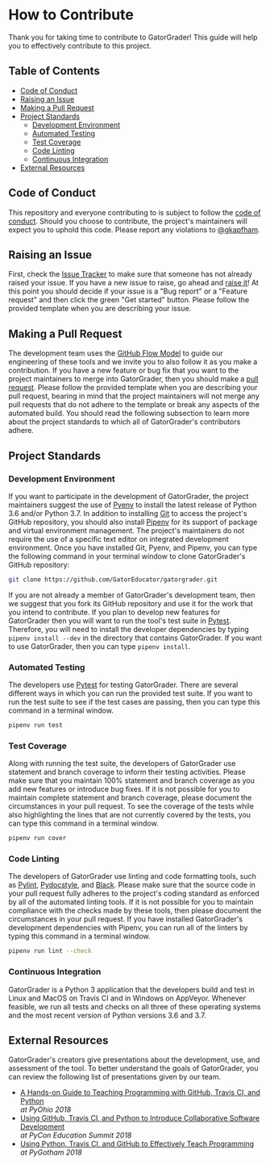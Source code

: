 # How to Contribute

Thank you for taking time to contribute to GatorGrader! This guide will help you
to effectively contribute to this project.

## Table of Contents

* [Code of Conduct](#code-of-conduct)
* [Raising an Issue](#raising-an-issue)
* [Making a Pull Request](#making-a-pull-request)
* [Project Standards](#project-standards)
  + [Development Environment](#development-environment)
  + [Automated Testing](#automated-testing)
  + [Test Coverage](#test-coverage)
  + [Code Linting](#code-linting)
  + [Continuous Integration](#continuous-integration)
* [External Resources](#external-resources)

## Code of Conduct

This repository and everyone contributing to is subject to follow the [code of
conduct](CODE_OF_CONDUCT.md). Should you choose to contribute, the project's
maintainers will expect you to uphold this code. Please report any violations to
[@gkapfham](https://github.com/gkapfham).

## Raising an Issue

First, check the [Issue
Tracker](https://github.com/GatorEducator/gatorgrader/issues) to make sure that
someone has not already raised your issue. If you have a new issue to raise, go
ahead and [raise
it](https://github.com/GatorEducator/gatorgrader/issues/new/choose)! At this
point you should decide if your issue is a "Bug report" or a "Feature request"
and then click the green "Get started" button. Please follow the provided
template when you are describing your issue.

## Making a Pull Request

The development team uses the [GitHub Flow
Model](https://guides.github.com/introduction/flow/) to guide our engineering of
these tools and we invite you to also follow it as you make a contribution. If
you have a new feature or bug fix that you want to the project maintainers to
merge into GatorGrader, then you should make a [pull
request](https://github.com/GatorEducator/gatorgrader/pulls). Please follow the
provided template when you are describing your pull request, bearing in mind
that the project maintainers will not merge any pull requests that do not adhere
to the template or break any aspects of the automated build. You should read the
following subsection to learn more about the project standards to which all of
GatorGrader's contributors adhere.

## Project Standards

### Development Environment

If you want to participate in the development of GatorGrader, the project
maintainers suggest the use of [Pyenv](https://github.com/pyenv/pyenv) to
install the latest release of Python 3.6 and/or Python 3.7. In addition to
installing [Git](https://git-scm.com/) to access the project's GitHub
repository, you should also install [Pipenv](https://github.com/pypa/pipenv) for
its support of package and virtual environment management. The project's
maintainers do not require the use of a specific text editor on integrated
development environment. Once you have installed Git, Pyenv, and Pipenv, you can
type the following command in your terminal window to clone GatorGrader's GitHub
repository:

```bash
git clone https://github.com/GatorEducator/gatorgrader.git
```

If you are not already a member of GatorGrader's development team, then we
suggest that you fork its GitHub repository and use it for the work that you
intend to contribute. If you plan to develop new features for GatorGrader then
you will want to run the tool's test suite in
[Pytest](https://github.com/pytest-dev/pytest). Therefore, you will need to
install the developer dependencies by typing `pipenv install --dev` in the
directory that contains GatorGrader. If you want to use GatorGrader, then you
can type `pipenv install`.

### Automated Testing

The developers use [Pytest](https://docs.pytest.org/en/latest/) for testing
GatorGrader. There are several different ways in which you can run the provided
test suite. If you want to run the test suite to see if the test cases are
passing, then you can type this command in a terminal window.

```bash
pipenv run test
```

### Test Coverage

Along with running the test suite, the developers of GatorGrader use statement
and branch coverage to inform their testing activities. Please make sure that
you maintain 100% statement and branch coverage as you add new features or
introduce bug fixes. If it is not possible for you to maintain complete
statement and branch coverage, please document the circumstances in your pull
request. To see the coverage of the tests while also highlighting the lines that
are not currently covered by the tests, you can type this command in a terminal
window.

```bash
pipenv run cover
```

### Code Linting

The developers of GatorGrader use linting and code formatting tools, such as
[Pylint](https://github.com/PyCQA/pylint),
[Pydocstyle](https://github.com/PyCQA/pydocstyle), and
[Black](https://github.com/python/black). Please make sure that the source code
in your pull request fully adheres to the project's coding standard as enforced
by all of the automated linting tools. If it is not possible for you to maintain
compliance with the checks made by these tools, then please document the
circumstances in your pull request. If you have installed GatorGrader's
development dependencies with Pipenv, you can run all of the linters by typing
this command in a terminal window.

```bash
pipenv run lint --check
```

### Continuous Integration

GatorGrader is a Python 3 application that the developers build and test in
Linux and MacOS on Travis CI and in Windows on AppVeyor. Whenever feasible, we
run all tests and checks on all three of these operating systems and the most
recent version of Python versions 3.6 and 3.7.

## External Resources

GatorGrader's creators give presentations about the development, use, and
assessment of the tool. To better understand the goals of GatorGrader, you can
review the following list of presentations given by our team.

- [A Hands-on Guide to Teaching Programming with GitHub, Travis CI, and Python](https://speakerdeck.com/gkapfham/a-hands-on-guide-to-teaching-programming-with-github-travis-ci-and-python) <br> *at PyOhio 2018*
- [Using GitHub, Travis CI, and Python to Introduce Collaborative Software Development](https://speakerdeck.com/gkapfham/using-github-travis-ci-and-python-to-introduce-collaborative-software-development) <br> *at PyCon Education Summit 2018*
- [Using Python, Travis CI, and GitHub to Effectively Teach Programming](https://speakerdeck.com/gkapfham/using-python-travis-ci-and-github-to-effectively-teach-programming) <br> *at PyGotham 2018*

